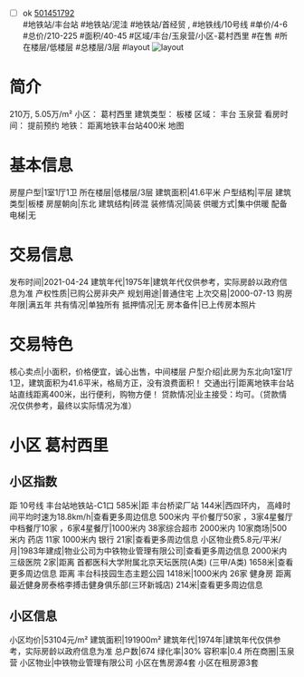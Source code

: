 - [ ] ok [501451792](https://bj.5i5j.com/ershoufang/501451792.html)  
 #地铁站/丰台站 #地铁站/泥洼 #地铁站/首经贸 ,  #地铁线/10号线
#单价/4-6 #总价/210-225 #面积/40-45   #区域/丰台/玉泉营/小区-葛村西里 #在售 #所在楼层/低楼层 #总楼层/3层 #layout 
![layout](http://image2a.5i5j.com/bdir/layout/8ab038b85d41457fa12bb6adc1ab8e44.jpg_P5.jpg) 
# 简介 
 210万,  5.05万/m² 
小区： 葛村西里
建筑类型： 板楼
区域： 丰台 玉泉营
看房时间： 提前预约
地铁： 距离地铁丰台站400米 地图
# 基本信息 
 房屋户型|1室1厅1卫
所在楼层|低楼层/3层
建筑面积|41.6平米
户型结构|平层
建筑类型|板楼
房屋朝向|东北
建筑结构|砖混
装修情况|简装
供暖方式|集中供暖
配备电梯|无
# 交易信息 
 发布时间|2021-04-24
建筑年代|1975年|建筑年代仅供参考，实际房龄以政府信息为准
产权性质|已购公房非央产
规划用途|普通住宅
上次交易|2000-07-13
购房年限|满五年
共有情况|单独所有
抵押情况|无
房本备件|已上传房本照片
# 交易特色 
 核心卖点|小面积，价格便宜，诚心出售，中间楼层
户型介绍|此房为东北向1室1厅1卫，建筑面积为41.6平米，格局方正，没有浪费面积！
交通出行|距离地铁丰台站站直线距离400米，出行便利，购物方便！
贷款情况|业主接受：均可。（贷款情况仅供参考，最终以实际情况为准）
# 小区 葛村西里
## 小区指数 
 距 10号线 丰台站地铁站-C1口 585米|距 丰台桥梁厂站 144米|西四环内， 高峰时间平均时速为18.8km/h|查看更多周边信息
500米内 平价餐厅50家 ，3家4星餐厅
中档餐厅10家 ，6家4星餐厅|1000米内 38家综合超市
2000米内 10家商场|500米内 药店 11家
1000米内 银行 21家|查看更多周边信息
小区物业费5.8元/平米/月|1983年建成|物业公司为中铁物业管理有限公司|查看更多周边信息
2000米内 三级医院 2家|距离 首都医科大学附属北京天坛医院(A类) (三甲/A类) 1658米|查看更多周边信息
距离 丰台科技园生态主题公园 1418米|1000米内 26家 健身房
距离最近健身房泰格李搏击健身俱乐部(三环新城店) 214米|查看更多周边信息
## 小区信息 
 小区均价|53104元/m²
建筑面积|191900m²
建筑年代|1974年|建筑年代仅供参考，实际房龄以政府信息为准
总户数|674
绿化率|30%
容积率|0.4
所在商圈|玉泉营
小区物业|中铁物业管理有限公司
小区在售房源4套
小区在租房源3套
